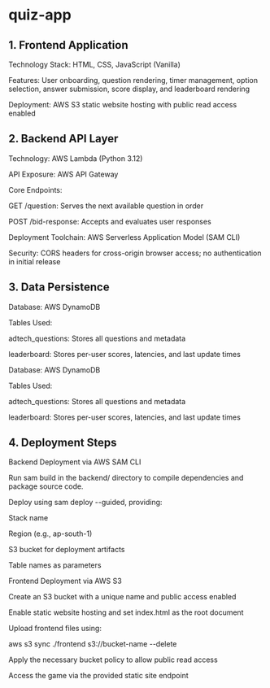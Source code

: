 # quiz-app
## 1. Frontend Application

Technology Stack: HTML, CSS, JavaScript (Vanilla)

Features: User onboarding, question rendering, timer management, option selection, answer submission, score display, and leaderboard rendering

Deployment: AWS S3 static website hosting with public read access enabled

## 2. Backend API Layer

Technology: AWS Lambda (Python 3.12)

API Exposure: AWS API Gateway

Core Endpoints:

GET /question: Serves the next available question in order

POST /bid-response: Accepts and evaluates user responses

Deployment Toolchain: AWS Serverless Application Model (SAM CLI)

Security: CORS headers for cross-origin browser access; no authentication in initial release

## 3. Data Persistence

Database: AWS DynamoDB

Tables Used:

adtech_questions: Stores all questions and metadata

leaderboard: Stores per-user scores, latencies, and last update times

Database: AWS DynamoDB

Tables Used:

adtech_questions: Stores all questions and metadata

leaderboard: Stores per-user scores, latencies, and last update times


## 4. Deployment Steps

Backend Deployment via AWS SAM CLI

Run sam build in the backend/ directory to compile dependencies and package source code.

Deploy using sam deploy --guided, providing:

Stack name

Region (e.g., ap-south-1)

S3 bucket for deployment artifacts

Table names as parameters

Frontend Deployment via AWS S3

Create an S3 bucket with a unique name and public access enabled

Enable static website hosting and set index.html as the root document

Upload frontend files using:

aws s3 sync ./frontend s3://bucket-name --delete

Apply the necessary bucket policy to allow public read access

Access the game via the provided static site endpoint
